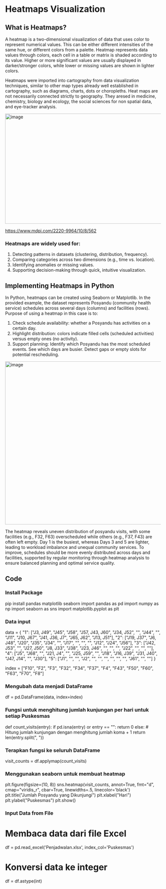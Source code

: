 # Heatmaps Visualization

## What is Heatmaps?
A heatmap is a two-dimensional visualization of data that uses color to represent numerical values. This can be either different intensities of the same hue, or different colors from a palette. Heatmap represents data values through colors, each cell in a table or matrix is shaded according to its value. Higher or more significant values are usually displayed in darker/stronger colors, while lower or missing values are shown in lighter colors.

Heatmaps were imported into cartography from data visualization techniques, similar  to other map types already well established in cartography, such as diagrams, charts, dots or choropleths.  Heat maps are not necessarily connected strictly to geography. They aresed in medicine, chemistry, biology and ecology, the social sciences for non spatial data, and eye-tracker analysis.

<img width="712" height="356" alt="image" src="https://github.com/user-attachments/assets/e5170d9c-15ab-4d61-878b-65846e2e5782" />

https://www.mdpi.com/2220-9964/10/8/562 

### Heatmaps are widely used for:
1. Detecting patterns in datasets (clustering, distribution, frequency).
2. Comparing categories across two dimensions (e.g., time vs. location).
3. Identifying anomalies or missing values.
4. Supporting decision-making through quick, intuitive visualization.

## Implementing Heatmaps in Python
In Python, heatmaps can be created using Seaborn or Matplotlib.
In the provided example, the dataset represents Posyandu (community health service) schedules across several days (columns) and facilities (rows).
Purpose of using a heatmap in this case is to:
1. Check schedule availability: whether a Posyandu has activities on a certain day.
2. Highlight distribution: colors indicate filled cells (scheduled activities) versus empty ones (no activity).
3. Support planning:
  Identify which Posyandu has the most scheduled events.
  See which days are busier.
  Detect gaps or empty slots for potential rescheduling.

<img width="623" height="527" alt="image" src="https://github.com/user-attachments/assets/9ed430c6-90cf-49ff-bf8e-17e270844471" />

The heatmap reveals uneven distribution of posyandu visits, with some facilities (e.g., F32, F63) overscheduled while others (e.g., F37, F43) are often left empty. Day 1 is the busiest, whereas Days 3 and 5 are lighter, leading to workload imbalance and unequal community services. To improve, schedules should be more evenly distributed across days and facilities, supported by regular monitoring through heatmap analysis to ensure balanced planning and optimal service quality.

## Code

### Install Package
pip install pandas matplotlib seaborn
import pandas as pd
import numpy as np
import seaborn as sns
import matplotlib.pyplot as plt

### Data input
data = {
    "1": ["J3, J49", "J45", "J58", "J57, J43, J60", "J34, J52", "", "J44", "", "J11", "J10, J67", "J41, J36, J7", "J65, J62", "J13, J51"],
    "2": ["J19, J37", "J6, J48", "J20", "J35", "J34", "", "J17", "", "", "", "J12", "J24", "J56"],
    "3": ["J42, J53", "", "J27, J50", "J8, J33", "J38", "J23, J46", "", "", "", "J22", "", "", ""],
    "4": ["J5", "J68", "", "J21, J4", "", "J25, J59", "", "J18", "J16, J39", "J31, J40", "J47, J14", "", "J30"],
    "5": ["J1", "", "", "J2", "", "", "", "", "", "", "J61", "", ""]
}

index = ["F10", "F2", "F3", "F32", "F34", "F37", "F4", "F43", "F50", "F60", "F63", "F70", "F8"]

### Mengubah data menjadi DataFrame
df = pd.DataFrame(data, index=index)

### Fungsi untuk menghitung jumlah kunjungan per hari untuk setiap Puskesmas
def count_visits(entry):
    if pd.isna(entry) or entry == "":
        return 0
    else:
        # Hitung jumlah kunjungan dengan menghitung jumlah koma + 1
        return len(entry.split(", "))

### Terapkan fungsi ke seluruh DataFrame
visit_counts = df.applymap(count_visits)

### Menggunakan seaborn untuk membuat heatmap
plt.figure(figsize=(10, 8))
sns.heatmap(visit_counts, annot=True, fmt="d", cmap="viridis_r", cbar=True, linewidths=.5, linecolor='black')
plt.title("Jumlah Posyandu yang Dikunjungi")
plt.xlabel("Hari")
plt.ylabel("Puskesmas")
plt.show()


### Input Data from File
# Membaca data dari file Excel
df = pd.read_excel('Penjadwalan.xlsx', index_col='Puskesmas')

# Konversi data ke integer
df = df.astype(int)




